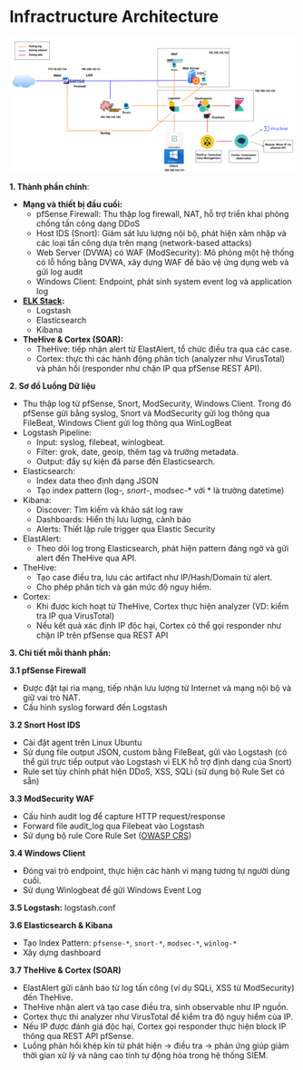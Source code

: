 # Infractructure Architecture

![Sơ đồ kiến trúc](../media/network_topology.png)

**1. Thành phần chính**:
- **Mạng và thiết bị đầu cuối:**
  - pfSense Firewall: Thu thập log firewall, NAT, hỗ trợ triển khai phòng chống tấn công dạng DDoS
  - Host IDS (Snort): Giám sát lưu lượng nội bộ, phát hiện xâm nhập và các loại tấn công dựa trên mạng (network-based attacks)
  - Web Server (DVWA) có WAF (ModSecurity): Mô phỏng một hệ thống có lỗ hổng bằng DVWA, xây dựng WAF để bảo vệ ứng dụng web và gửi log audit
  - Windows Client: Endpoint, phát sinh system event log và application log
- **[ELK Stack](../README.md):**
  - Logstash
  - Elasticsearch
  - Kibana
- **TheHive & Cortex (SOAR):**
  - TheHive: tiếp nhận alert từ ElastAlert, tổ chức điều tra qua các case.
  - Cortex: thực thi các hành động phân tích (analyzer như VirusTotal) và phản hồi (responder như chặn IP qua pfSense REST API).

**2. Sơ đồ Luồng Dữ liệu**
- Thu thập log từ pfSense, Snort, ModSecurity, Windows Client. Trong đó pfSense gửi bằng syslog, Snort và ModSecurity gửi log thông qua FileBeat, Windows Client gửi log thông qua WinLogBeat
- Logstash Pipeline:
  - Input: syslog, filebeat, winlogbeat.
  - Filter: grok, date, geoip, thêm tag và trường metadata.
  - Output: đẩy sự kiện đã parse đến Elasticsearch.
- Elasticsearch:
  - Index data theo định dạng JSON
  - Tạo index pattern (log-*, snort-*, modsec-* với * là trường datetime)
- Kibana:
  - Discover: Tìm kiếm và khảo sát log raw
  - Dashboards: Hiển thị lưu lượng, cảnh báo
  - Alerts: Thiết lập rule trigger qua Elastic Security
- ElastAlert:
  - Theo dõi log trong Elasticsearch, phát hiện pattern đáng ngờ và gửi alert đến TheHive qua API.
- TheHive:
  - Tạo case điều tra, lưu các artifact như IP/Hash/Domain từ alert.
  - Cho phép phân tích và gán mức độ nguy hiểm.
- Cortex:
  - Khi được kích hoạt từ TheHive, Cortex thực hiện analyzer (VD: kiểm tra IP qua VirusTotal)
  - Nếu kết quả xác định IP độc hại, Cortex có thể gọi responder như chặn IP trên pfSense qua REST API

**3. Chi tiết mỗi thành phần:**

**3.1 pfSense Firewall**
  - Được đặt tại rìa mạng, tiếp nhận lưu lượng từ Internet và mạng nội bộ và giữ vai trò NAT.
  - Cấu hình syslog forward đến Logstash

**3.2 Snort Host IDS**
  - Cài đặt agent trên Linux Ubuntu
  - Sử dụng file output JSON, custom bằng FileBeat, gửi vào Logstash (có thể gửi trực tiếp output vào Logstash vì ELK hỗ trợ định dạng của Snort)
  - Rule set tùy chỉnh phát hiện DDoS, XSS, SQLi (sử dụng bộ Rule Set có sẵn)
    
**3.3 ModSecurity WAF**
  - Cấu hình audit log để capture HTTP request/response
  - Forward file audit_log qua Filebeat vào Logstash
  - Sử dụng bộ rule Core Rule Set ([OWASP CRS](https://github.com/coreruleset/coreruleset))
    
**3.4 Windows Client**
  - Đóng vai trò endpoint, thực hiện các hành vi mạng tương tự người dùng cuối. 
  - Sử dụng Winlogbeat để gửi Windows Event Log
    
**3.5 Logstash:** logstash.conf

**3.6 Elasticsearch & Kibana**
  - Tạo Index Pattern: `pfsense-*`, `snort-*`, `modsec-*`, `winlog-*`
  - Xây dựng dashboard

**3.7 TheHive & Cortex (SOAR)**
  - ElastAlert gửi cảnh báo từ log tấn công (ví dụ SQLi, XSS từ ModSecurity) đến TheHive.
  - TheHive nhận alert và tạo case điều tra, sinh observable như IP nguồn.
  - Cortex thực thi analyzer như VirusTotal để kiểm tra độ nguy hiểm của IP.
  - Nếu IP được đánh giá độc hại, Cortex gọi responder thực hiện block IP thông qua REST API pfSense.
  - Luồng phản hồi khép kín từ phát hiện → điều tra → phản ứng giúp giảm thời gian xử lý và nâng cao tính tự động hóa trong hệ thống SIEM.
   

  

